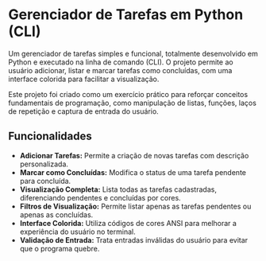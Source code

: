 # Gerenciador de Tarefas em Python (CLI)

Um gerenciador de tarefas simples e funcional, totalmente desenvolvido em Python e executado na linha de comando (CLI). O projeto permite ao usuário adicionar, listar e marcar tarefas como concluídas, com uma interface colorida para facilitar a visualização.

Este projeto foi criado como um exercício prático para reforçar conceitos fundamentais de programação, como manipulação de listas, funções, laços de repetição e captura de entrada do usuário.

## Funcionalidades

* **Adicionar Tarefas:** Permite a criação de novas tarefas com descrição personalizada.
* **Marcar como Concluídas:** Modifica o status de uma tarefa pendente para concluída.
* **Visualização Completa:** Lista todas as tarefas cadastradas, diferenciando pendentes e concluídas por cores.
* **Filtros de Visualização:** Permite listar apenas as tarefas pendentes ou apenas as concluídas.
* **Interface Colorida:** Utiliza códigos de cores ANSI para melhorar a experiência do usuário no terminal.
* **Validação de Entrada:** Trata entradas inválidas do usuário para evitar que o programa quebre.
